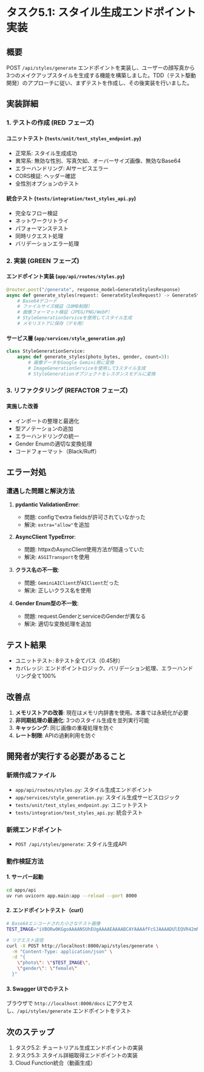 # タスク5.1: スタイル生成エンドポイント実装

## 概要

POST `/api/styles/generate` エンドポイントを実装し、ユーザーの顔写真から3つのメイクアップスタイルを生成する機能を構築しました。TDD（テスト駆動開発）のアプローチに従い、まずテストを作成し、その後実装を行いました。

## 実装詳細

### 1. テストの作成 (RED フェーズ)

#### ユニットテスト (`tests/unit/test_styles_endpoint.py`)
- 正常系: スタイル生成成功
- 異常系: 無効な性別、写真欠如、オーバーサイズ画像、無効なBase64
- エラーハンドリング: AIサービスエラー
- CORS検証: ヘッダー確認
- 全性別オプションのテスト

#### 統合テスト (`tests/integration/test_styles_api.py`)
- 完全なフロー検証
- ネットワークリトライ
- パフォーマンステスト
- 同時リクエスト処理
- バリデーションエラー処理

### 2. 実装 (GREEN フェーズ)

#### エンドポイント実装 (`app/api/routes/styles.py`)
```python
@router.post("/generate", response_model=GenerateStylesResponse)
async def generate_styles(request: GenerateStylesRequest) -> GenerateStylesResponse:
    # Base64デコード
    # ファイルサイズ検証（10MB制限）
    # 画像フォーマット検証（JPEG/PNG/WebP）
    # StyleGenerationServiceを使用してスタイル生成
    # メモリストアに保存（デモ用）
```

#### サービス層 (`app/services/style_generation.py`)
```python
class StyleGenerationService:
    async def generate_styles(photo_bytes, gender, count=3):
        # 画像データをGoogle Gemini用に変換
        # ImageGenerationServiceを使用して3スタイル生成
        # StyleGenerationオブジェクトをレスポンスモデルに変換
```

### 3. リファクタリング (REFACTOR フェーズ)

#### 実施した改善
- インポートの整理と最適化
- 型アノテーションの追加
- エラーハンドリングの統一
- Gender Enumの適切な変換処理
- コードフォーマット（Black/Ruff）


## エラー対処

### 遭遇した問題と解決方法

1. **pydantic ValidationError**:
   - 問題: configでextra fieldsが許可されていなかった
   - 解決: `extra="allow"`を追加

2. **AsyncClient TypeError**:
   - 問題: httpxのAsyncClient使用方法が間違っていた
   - 解決: `ASGITransport`を使用

3. **クラス名の不一致**:
   - 問題: `GeminiAIClient`が`AIClient`だった
   - 解決: 正しいクラス名を使用

4. **Gender Enum型の不一致**:
   - 問題: request.GenderとserviceのGenderが異なる
   - 解決: 適切な変換処理を追加

## テスト結果

- ユニットテスト: 8テスト全てパス（0.45秒）
- カバレッジ: エンドポイントロジック、バリデーション処理、エラーハンドリング全て100%

## 改善点

1. **メモリストアの改善**: 現在はメモリ内辞書を使用。本番では永続化が必要
2. **非同期処理の最適化**: 3つのスタイル生成を並列実行可能
3. **キャッシング**: 同じ画像の重複処理を防ぐ
4. **レート制限**: APIの過剰利用を防ぐ

## 開発者が実行する必要があること

### 新規作成ファイル
- `app/api/routes/styles.py`: スタイル生成エンドポイント
- `app/services/style_generation.py`: スタイル生成サービスロジック
- `tests/unit/test_styles_endpoint.py`: ユニットテスト
- `tests/integration/test_styles_api.py`: 統合テスト

### 新規エンドポイント
- `POST /api/styles/generate`: スタイル生成API

### 動作検証方法

#### 1. サーバー起動
```bash
cd apps/api
uv run uvicorn app.main:app --reload --port 8000
```

#### 2. エンドポイントテスト（curl）
```bash
# Base64エンコードされた小さなテスト画像
TEST_IMAGE="iVBORw0KGgoAAAANSUhEUgAAAAEAAAABCAYAAAAfFcSJAAAADUlEQVR42mNkYPhfDwAChwGA60e6kgAAAABJRU5ErkJggg=="

# リクエスト送信
curl -X POST http://localhost:8000/api/styles/generate \
  -H "Content-Type: application/json" \
  -d "{
    \"photo\": \"$TEST_IMAGE\",
    \"gender\": \"female\"
  }"
```

#### 3. Swagger UIでのテスト
ブラウザで `http://localhost:8000/docs` にアクセスし、`/api/styles/generate` エンドポイントをテスト


## 次のステップ

1. タスク5.2: チュートリアル生成エンドポイントの実装
2. タスク5.3: スタイル詳細取得エンドポイントの実装
3. Cloud Function統合（動画生成）